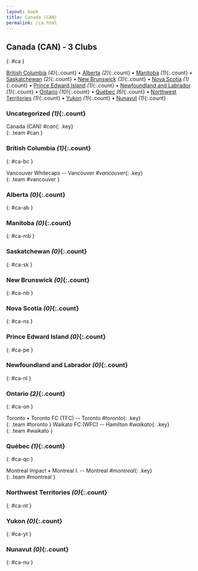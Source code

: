 ```yaml
---
layout: book
title: Canada (CAN)
permalink: /ca.html
---
```


## Canada (CAN) - 3 Clubs
{: #ca }






[British Columbia](#ca-bc) _(4)_{:.count} • [Alberta](#ca-ab) _(2)_{:.count} • [Manitoba](#ca-mb) _(1)_{:.count} • [Saskatchewan](#ca-sk) _(2)_{:.count} • [New Brunswick](#ca-nb) _(3)_{:.count} • [Nova Scotia](#ca-ns) _(1)_{:.count} • [Prince Edward Island](#ca-pe) _(1)_{:.count} • [Newfoundland and Labrador](#ca-nl) _(1)_{:.count} • [Ontario](#ca-on) _(10)_{:.count} • [Québec](#ca-qc) _(6)_{:.count} • [Northwest Territories](#ca-nt) _(1)_{:.count} • [Yukon](#ca-yt) _(1)_{:.count} • [Nunavut](#ca-nu) _(1)_{:.count}


### Uncategorized _(1)_{:.count}

Canada  (CAN)  _#can_{: .key} <br>
{: .team #can }



### British Columbia _(1)_{:.count}
{: #ca-bc }





<div class='columns300' markdown='1'>

Vancouver Whitecaps   -- Vancouver _#vancouver_{: .key} <br>
{: .team #vancouver }

</div>



### Alberta _(0)_{:.count}
{: #ca-ab }





<div class='columns300' markdown='1'>


</div>



### Manitoba _(0)_{:.count}
{: #ca-mb }





<div class='columns300' markdown='1'>


</div>



### Saskatchewan _(0)_{:.count}
{: #ca-sk }





<div class='columns300' markdown='1'>


</div>



### New Brunswick _(0)_{:.count}
{: #ca-nb }





<div class='columns300' markdown='1'>


</div>



### Nova Scotia _(0)_{:.count}
{: #ca-ns }





<div class='columns300' markdown='1'>


</div>



### Prince Edward Island _(0)_{:.count}
{: #ca-pe }





<div class='columns300' markdown='1'>


</div>



### Newfoundland and Labrador _(0)_{:.count}
{: #ca-nl }





<div class='columns300' markdown='1'>


</div>



### Ontario _(2)_{:.count}
{: #ca-on }





<div class='columns300' markdown='1'>

Toronto • Toronto FC  (TFC)  -- Toronto _#toronto_{: .key} <br>
{: .team #toronto }
Waikato FC  (WFC)  -- Hamilton _#waikato_{: .key} <br>
{: .team #waikato }

</div>



### Québec _(1)_{:.count}
{: #ca-qc }





<div class='columns300' markdown='1'>

Montreal Impact • Montreal I.   -- Montreal  _#montreal_{: .key} <br>
{: .team #montreal }

</div>



### Northwest Territories _(0)_{:.count}
{: #ca-nt }





<div class='columns300' markdown='1'>


</div>



### Yukon _(0)_{:.count}
{: #ca-yt }





<div class='columns300' markdown='1'>


</div>



### Nunavut _(0)_{:.count}
{: #ca-nu }





<div class='columns300' markdown='1'>


</div>


 
